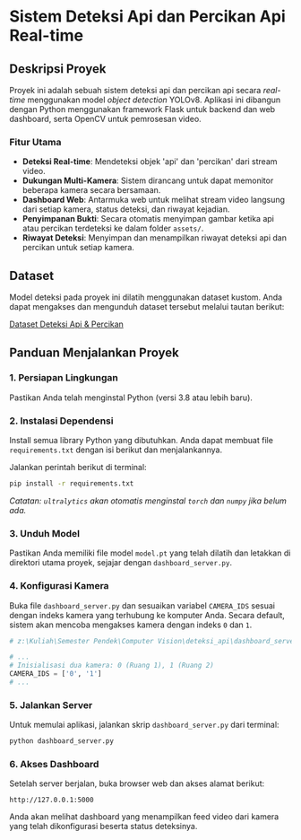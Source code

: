 # Sistem Deteksi Api dan Percikan Api Real-time

## Deskripsi Proyek

Proyek ini adalah sebuah sistem deteksi api dan percikan api secara _real-time_ menggunakan model _object detection_ YOLOv8. Aplikasi ini dibangun dengan Python menggunakan framework Flask untuk backend dan web dashboard, serta OpenCV untuk pemrosesan video.

### Fitur Utama

- **Deteksi Real-time**: Mendeteksi objek 'api' dan 'percikan' dari stream video.
- **Dukungan Multi-Kamera**: Sistem dirancang untuk dapat memonitor beberapa kamera secara bersamaan.
- **Dashboard Web**: Antarmuka web untuk melihat stream video langsung dari setiap kamera, status deteksi, dan riwayat kejadian.
- **Penyimpanan Bukti**: Secara otomatis menyimpan gambar ketika api atau percikan terdeteksi ke dalam folder `assets/`.
- **Riwayat Deteksi**: Menyimpan dan menampilkan riwayat deteksi api dan percikan untuk setiap kamera.

## Dataset

Model deteksi pada proyek ini dilatih menggunakan dataset kustom. Anda dapat mengakses dan mengunduh dataset tersebut melalui tautan berikut:

[Dataset Deteksi Api & Percikan](https://drive.google.com/file/d/1oAD72VHvjBieVi3eg44bzW2aqZn-sXma/view?usp=sharing)

## Panduan Menjalankan Proyek

### 1. Persiapan Lingkungan

Pastikan Anda telah menginstal Python (versi 3.8 atau lebih baru).

### 2. Instalasi Dependensi

Install semua library Python yang dibutuhkan. Anda dapat membuat file `requirements.txt` dengan isi berikut dan menjalankannya.

Jalankan perintah berikut di terminal:

```bash
pip install -r requirements.txt
```

_Catatan: `ultralytics` akan otomatis menginstal `torch` dan `numpy` jika belum ada._

### 3. Unduh Model

Pastikan Anda memiliki file model `model.pt` yang telah dilatih dan letakkan di direktori utama proyek, sejajar dengan `dashboard_server.py`.

### 4. Konfigurasi Kamera

Buka file `dashboard_server.py` dan sesuaikan variabel `CAMERA_IDS` sesuai dengan indeks kamera yang terhubung ke komputer Anda. Secara default, sistem akan mencoba mengakses kamera dengan indeks `0` dan `1`.

```python
# z:\Kuliah\Semester Pendek\Computer Vision\deteksi_api\dashboard_server.py

# ...
# Inisialisasi dua kamera: 0 (Ruang 1), 1 (Ruang 2)
CAMERA_IDS = ['0', '1']
# ...
```

### 5. Jalankan Server

Untuk memulai aplikasi, jalankan skrip `dashboard_server.py` dari terminal:

```bash
python dashboard_server.py
```

### 6. Akses Dashboard

Setelah server berjalan, buka browser web dan akses alamat berikut:

```
http://127.0.0.1:5000
```

Anda akan melihat dashboard yang menampilkan feed video dari kamera yang telah dikonfigurasi beserta status deteksinya.
